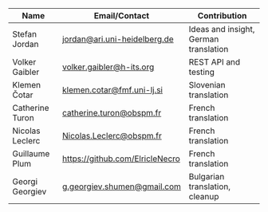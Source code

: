 | Name  | Email/Contact  | Contribution |
|---|---|---|
| Stefan Jordan     | jordan@ari.uni-heidelberg.de     | Ideas and insight, German translation |
| Volker Gaibler    | volker.gaibler@h-its.org         | REST API and testing                  |
| Klemen Čotar      | klemen.cotar@fmf.uni-lj.si       | Slovenian translation                 |
| Catherine Turon   | catherine.turon@obspm.fr         | French translation                    |
| Nicolas Leclerc   | Nicolas.Leclerc@obspm.fr         | French translation                    |
| Guillaume Plum    | https://github.com/ElricleNecro  | French translation                    |
| Georgi Georgiev   | g.georgiev.shumen@gmail.com      | Bulgarian translation, cleanup        |
